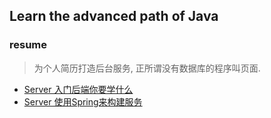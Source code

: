 ## Learn the advanced path of Java

### resume
> 为个人简历打造后台服务, 正所谓没有数据库的程序叫页面.
- [Server 入门后端你要学什么](http://www.jianshu.com/p/ec78451ed312)
- [Server 使用Spring来构建服务](http://www.jianshu.com/p/ffc5fa6a376a)

